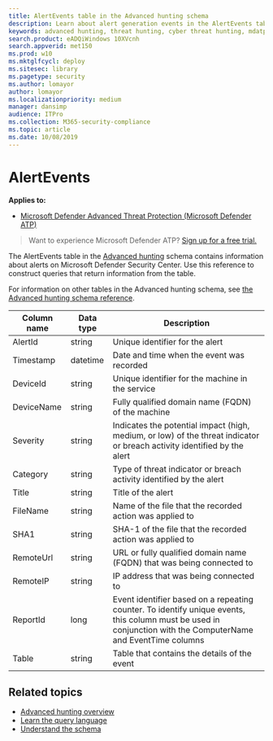 ```yaml
---
title: AlertEvents table in the Advanced hunting schema
description: Learn about alert generation events in the AlertEvents table of the Advanced hunting schema
keywords: advanced hunting, threat hunting, cyber threat hunting, mdatp, windows defender atp, wdatp search, query, telemetry, schema reference, kusto, table, column, data type, description, alertevents, alert, severity, category
search.product: eADQiWindows 10XVcnh
search.appverid: met150
ms.prod: w10
ms.mktglfcycl: deploy
ms.sitesec: library
ms.pagetype: security
ms.author: lomayor
author: lomayor
ms.localizationpriority: medium
manager: dansimp
audience: ITPro
ms.collection: M365-security-compliance 
ms.topic: article
ms.date: 10/08/2019
---
```


# AlertEvents

**Applies to:**

- [Microsoft Defender Advanced Threat Protection (Microsoft Defender ATP)](https://go.microsoft.com/fwlink/p/?linkid=2069559)

>Want to experience Microsoft Defender ATP? [Sign up for a free trial.](https://www.microsoft.com/microsoft-365/windows/microsoft-defender-atp?ocid=docs-wdatp-advancedhuntingref-abovefoldlink)

The AlertEvents table in the [Advanced hunting](advanced-hunting-overview.md) schema contains information about alerts on Microsoft Defender Security Center. Use this reference to construct queries that return information from the table.

For information on other tables in the Advanced hunting schema, see [the Advanced hunting schema reference](advanced-hunting-schema-reference.md).

| Column name | Data type | Description |
|-------------|-----------|-------------|
| AlertId | string | Unique identifier for the alert |
| Timestamp | datetime | Date and time when the event was recorded |
| DeviceId | string | Unique identifier for the machine in the service |
| DeviceName | string | Fully qualified domain name (FQDN) of the machine |
| Severity | string | Indicates the potential impact (high, medium, or low) of the threat indicator or breach activity identified by the alert |
| Category | string | Type of threat indicator or breach activity identified by the alert |
| Title | string | Title of the alert |
| FileName | string | Name of the file that the recorded action was applied to |
| SHA1 | string | SHA-1 of the file that the recorded action was applied to |
| RemoteUrl | string | URL or fully qualified domain name (FQDN) that was being connected to |
| RemoteIP | string | IP address that was being connected to |
| ReportId | long | Event identifier based on a repeating counter. To identify unique events, this column must be used in conjunction with the ComputerName and EventTime columns |
| Table | string | Table that contains the details of the event |

## Related topics
- [Advanced hunting overview](advanced-hunting-overview.md)
- [Learn the query language](advanced-hunting-query-language.md)
- [Understand the schema](advanced-hunting-schema-reference.md)
